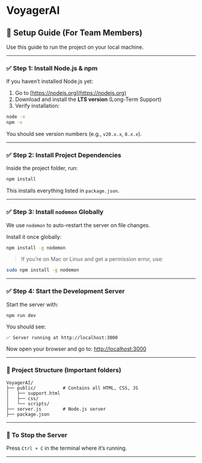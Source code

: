 # VoyagerAI

## 🚀 Setup Guide (For Team Members)

Use this guide to run the project on your local machine.

---

### ✅ Step 1: Install Node.js & npm

If you haven’t installed Node.js yet:

1. Go to [https://nodejs.org](https://nodejs.org)
2. Download and install the **LTS version** (Long-Term Support)
3. Verify installation:

```bash
node -v
npm -v
```

You should see version numbers (e.g., `v20.x.x`, `8.x.x`).

---

### ✅ Step 2: Install Project Dependencies

Inside the project folder, run:

```bash
npm install
```

This installs everything listed in `package.json`.

---

### ✅ Step 3: Install `nodemon` Globally

We use `nodemon` to auto-restart the server on file changes.

Install it once globally:

```bash
npm install -g nodemon
```

> If you’re on Mac or Linux and get a permission error, use:

```bash
sudo npm install -g nodemon
```

---

### ✅ Step 4: Start the Development Server

Start the server with:

```bash
npm run dev
```

You should see:

```
✅ Server running at http://localhost:3000
```

Now open your browser and go to:
[http://localhost:3000](http://localhost:3000)

---

### 📁 Project Structure (Important folders)

```
VoyagerAI/
├── public/          # Contains all HTML, CSS, JS
│   ├── support.html
│   ├── css/
│   └── scripts/
├── server.js        # Node.js server
├── package.json
```

---

### 🚫 To Stop the Server

Press `Ctrl + C` in the terminal where it’s running.

---
